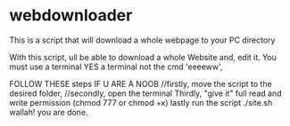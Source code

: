 # webdownloader
This is a script that will download a whole webpage to your PC directory

With this script, ull be able to download a whole Website and, edit it. You must use a terminal YES a terminal not the cmd 'eeeeww',

  FOLLOW THESE steps IF U ARE A NOOB
//firstly, move the script to the desired folder, 
//secondly, open the terminal Thirdly, "give it" full read and write permission (chmod 777 or chmod +x) lastly run the script ./site.sh wallah! you are done.

